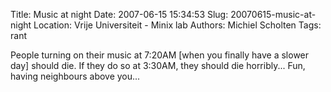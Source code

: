 Title: Music at night
Date: 2007-06-15 15:34:53
Slug: 20070615-music-at-night
Location: Vrije Universiteit - Minix lab
Authors: Michiel Scholten
Tags: rant

<p>People turning on their music at 7:20AM [when you finally have a slower day] should die. If they do so at 3:30AM, they should die horribly... Fun, having neighbours above you...</p>